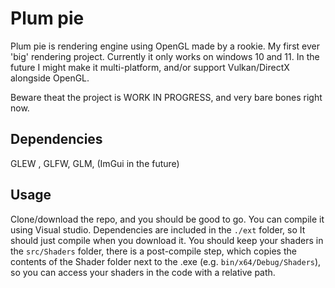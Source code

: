 # Plum pie
Plum pie is rendering engine using OpenGL made by a rookie. My first ever 'big' rendering project.
Currently it only works on windows 10 and 11.
In the future I might make it multi-platform, and/or support Vulkan/DirectX alongside OpenGL.

Beware theat the project is WORK IN PROGRESS, and very bare bones right now.

## Dependencies
GLEW , GLFW, GLM, (ImGui in the future)

## Usage
Clone/download the repo, and you should be good to go. You can compile it using Visual studio. Dependencies are included in the ```./ext``` folder, so It should just compile when you download it. You should keep your shaders in the ```src/Shaders``` folder, there is a post-compile step, which copies the contents of the Shader folder next to the .exe (e.g. ```bin/x64/Debug/Shaders```), so you can access your shaders in the code with a relative path.
